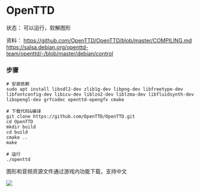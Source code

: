 # OpenTTD

状态：
可以运行，软解图形

资料：
https://github.com/OpenTTD/OpenTTD/blob/master/COMPILING.md
https://salsa.debian.org/openttd-team/openttd/-/blob/master/debian/control

### 步骤
```
# 安装依赖
sudo apt install libsdl2-dev zlib1g-dev libpng-dev libfreetype-dev libfontconfig-dev libicu-dev liblzo2-dev liblzma-dev libfluidsynth-dev libopengl-dev grfcodec openttd-opengfx cmake

# 下载代码&编译
git clone https://github.com/OpenTTD/OpenTTD.git
cd OpenTTD
mkdir build
cd build
cmake ..
make

# 运行
./openttd
```

图形和音频资源文件通过游戏内功能下载，支持中文

![](images/openttd_1.png)